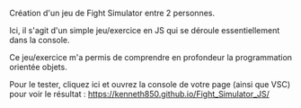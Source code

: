 Création d'un jeu de Fight Simulator entre 2 personnes.

Ici, il s'agit d'un simple jeu/exercice en JS qui se déroule essentiellement dans la console.

Ce jeu/exercice m'a permis de comprendre en profondeur la programmation orientée objets.

Pour le tester, cliquez ici et ouvrez la console de votre page (ainsi que VSC) pour voir le résultat : https://kenneth850.github.io/Fight_Simulator_JS/
